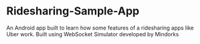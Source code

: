# Ridesharing-Sample-App
An Android app built to learn how some features of a ridesharing apps like Uber work. Built using WebSocket Simulator developed by Mindorks
